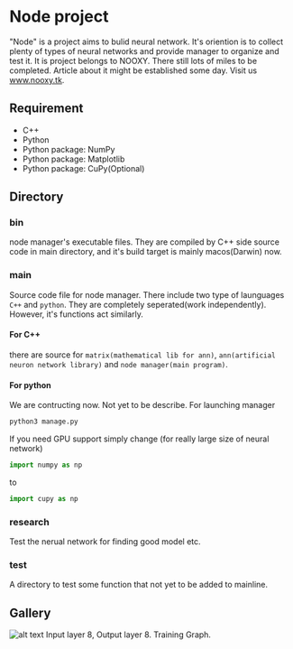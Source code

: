 # Node project
"Node" is a project aims to bulid neural network. It's oriention is to collect plenty of types of neural networks and provide manager to organize and test it. It is  project belongs to NOOXY. There still lots of miles to be completed. Article about it might be established some day. Visit us www.nooxy.tk.
## Requirement
- C++
- Python
- Python package: NumPy
- Python package: Matplotlib
- Python package: CuPy(Optional)
## Directory
### bin
node manager's executable files. They are compiled by C++ side source code in main directory, and it's build target is mainly macos(Darwin) now.

### main
Source code file for node manager.
There include two type of launguages `C++` and `python`. They are completely seperated(work independently). However, it's functions act similarly.
#### For C++ 
there are source for `matrix(mathematical lib for ann)`, `ann(artificial neuron network library)` and `node manager(main program)`.
#### For python
We are contructing now. Not yet to be describe.
For launching manager
```sh
python3 manage.py
```
If you need GPU support simply change (for really large size of neural network)
```python
import numpy as np
```
to
```python
import cupy as np
```
### research
Test the nerual network for finding good model etc.
### test
A directory to test some function that not yet to be added to mainline. 
## Gallery
![alt text](https://github.com/magneticchen/node_project/raw/master/research/gallery/train.png)
Input layer 8, Output layer 8. Training Graph.
